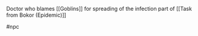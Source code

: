Doctor who blames [[Goblins]] for spreading of the infection part of [[Task from Bokor (Epidemic)]]

#npc 
